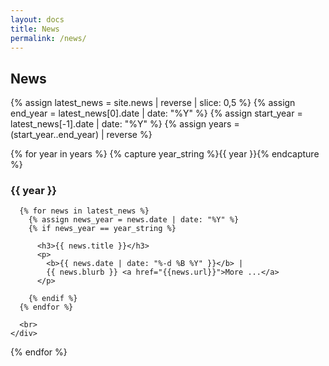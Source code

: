```yaml
---
layout: docs
title: News
permalink: /news/
---
```

## News

{% assign latest_news = site.news | reverse | slice: 0,5 %}
{% assign end_year = latest_news[0].date | date: "%Y" %}
{% assign start_year = latest_news[-1].date | date: "%Y" %}
{% assign years = (start_year..end_year) | reverse %}

{% for year in years %}
  {% capture year_string %}{{ year }}{% endcapture %}
  
  <div class="usa-grid-full">
    <div class="usa-width-one-third">
      <h3>{{ year }}</h3>
    </div>
    <div class="usa-width-two-thirds">
      
      {% for news in latest_news %}
        {% assign news_year = news.date | date: "%Y" %}
        {% if news_year == year_string %}
      
          <h3>{{ news.title }}</h3>
          <p>
            <b>{{ news.date | date: "%-d %B %Y" }}</b> | 
            {{ news.blurb }} <a href="{{news.url}}">More ...</a>
          </p>
      
        {% endif %}
      {% endfor %}
      
      <br>
    </div>
  </div>
  
{% endfor %}
